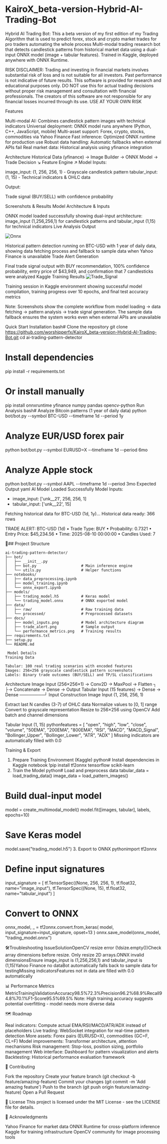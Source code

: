 # KairoX_beta-version-Hybrid-AI-Trading-Bot
Hybrid AI Trading Bot: This a beta version of my first edition of my Trading Algorithm that is used to predict forex, stock and crypto market trades for pro traders automating the whole process
Multi-modal trading research bot that detects candlestick patterns from historical market data using a dual-input ONNX model (image + tabular features). Trained in Kaggle, deployed anywhere with ONNX Runtime.

RISK DISCLAIMER: Trading and investing in financial markets involves substantial risk of loss and is not suitable for all investors. Past performance is not indicative of future results. This software is provided for research and educational purposes only. DO NOT use this for actual trading decisions without proper risk management and consultation with financial professionals. The creators of this software are not responsible for any financial losses incurred through its use. USE AT YOUR OWN RISK


Features

Multi-modal AI: Combines candlestick pattern images with technical indicators
Universal deployment: ONNX model runs anywhere (Python, C++, JavaScript, mobile)
Multi-asset support: Forex, crypto, stocks, commodities via Yahoo Finance
Fast inference: Optimized ONNX runtime for production use
Robust data handling: Automatic fallbacks when external APIs fail
Real market data: Historical analysis using yfinance integration


Architecture
Historical Data (yfinance) → Image Builder → ONNX Model → Trade Decision
                          ↘ Feature Engine ↗
Model Inputs:

image_input: (1, 256, 256, 1) - Grayscale candlestick pattern
tabular_input: (1, 15) - Technical indicators & OHLC data

Output:

Trade signal (BUY/SELL) with confidence probability

Screenshots & Results
Model Architecture & Inputs

ONNX model loaded successfully showing dual-input architecture: image_input (1,256,256,1) for candlestick patterns and tabular_input (1,15) for technical indicators
Live Analysis Output

![Onnx](Onnx.png)

Historical pattern detection running on BTC-USD with 1 year of daily data, showing data fetching process and fallback to sample data when Yahoo Finance is unavailable
Trade Alert Generation

Final trade signal output with BUY recommendation, 100% confidence probability, entry price of $43,949, and confirmation that 7 candlesticks were analyzed
Kaggle Training Results
![Trade_Signal](Output.png)

Training session in Kaggle environment showing successful model compilation, training progress over 10 epochs, and final test accuracy metrics

Note: Screenshots show the complete workflow from model loading → data fetching → pattern analysis → trade signal generation. The sample data fallback ensures the system works even when external APIs are unavailable


Quick Start
Installation
bash# Clone the repository
git clone https://github.com/worshipperfx/KairoX_beta-version-Hybrid-AI-Trading-Bot.git
cd ai-trading-pattern-detector

# Install dependencies
pip install -r requirements.txt

# Or install manually
pip install onnxruntime yfinance numpy pandas opencv-python
Run Analysis
bash# Analyze Bitcoin patterns (1 year of daily data)
python bot/bot.py --symbol BTC-USD --timeframe 1d --period 1y

# Analyze EUR/USD forex pair
python bot/bot.py --symbol EURUSD=X --timeframe 1d --period 6mo

# Analyze Apple stock
python bot/bot.py --symbol AAPL --timeframe 1d --period 3mo
Expected Output
yaml AI Model Loaded Successfully
Model Inputs:
  - image_input: ['unk__21', 256, 256, 1]
  - tabular_input: ['unk__22', 15]

Fetching historical data for BTC-USD (1d, 1y)...
Historical data ready: 366 rows

TRADE ALERT: BTC-USD (1d)
    • Trade Type: BUY
    • Probability: 0.7321
    • Entry Price: $45,234.56
    • Time: 2025-08-10 00:00:00
    • Candles Used: 7

📁## Project Structure
```plaintext
ai-trading-pattern-detector/
├── bot/
│   ├── __init__.py
│   ├── bot.py                    # Main inference engine
│   └── utils.py                  # Helper functions
├── notebooks/
│   ├── data_preprocessing.ipynb
│   ├── model_training.ipynb
│   └── onnx_export.ipynb
├── models/
│   ├── trading_model.h5          # Keras model
│   └── trading_model.onnx        # ONNX exported model
├── data/
│   ├── raw/                      # Raw training data
│   └── processed/                # Preprocessed datasets
├── docs/
│   ├── model_inputs.png          # Model architecture diagram
│   ├── trade_alert.png           # Sample output
│   └── performance_metrics.png   # Training results
├── requirements.txt
├── setup.py
└── README.md

 Model Details
Training Data

Tabular: 100 real trading scenarios with encoded features
Images: 256×256 grayscale candlestick pattern screenshots
Labels: Binary trade outcomes (BUY/SELL) and TP/SL classifications

```
Architecture
Image Input (256×256×1) → Conv2D → MaxPool → Flatten ┐
                                                      ├→ Concatenate → Dense → Output
Tabular Input (15 features) → Dense → Dense ────────┘
Input Construction
Image Input (1, 256, 256, 1)

Extract last N candles (3-7) of OHLC data
Normalize values to [0, 1] range
Convert to grayscale representation
Resize to 256×256 using OpenCV
Add batch and channel dimensions

Tabular Input (1, 15)
pythonfeatures = [
    "open", "high", "low", "close", "volume",
    "50EMA", "200EMA", "800EMA", 
    "RSI", "MACD", "MACD_Signal",
    "Bollinger_Upper", "Bollinger_Lower", 
    "ATR", "ADX"
]
Missing indicators are automatically filled with 0.0

Training & Export
1. Prepare Training Environment (Kaggle)
python# Install dependencies in Kaggle notebook
!pip install tf2onnx tensorflow scikit-learn
2. Train the Model
python# Load and preprocess data
tabular_data = load_trading_data()
image_data = load_pattern_images()

# Build dual-input model
model = create_multimodal_model()
model.fit([images, tabular], labels, epochs=10)

# Save Keras model
model.save("trading_model.h5")
3. Export to ONNX
pythonimport tf2onnx

# Define input signatures
input_signature = [
    tf.TensorSpec((None, 256, 256, 1), tf.float32, name="image_input"),
    tf.TensorSpec((None, 15), tf.float32, name="tabular_input")
]

# Convert to ONNX
onnx_model, _ = tf2onnx.convert.from_keras(
    model, 
    input_signature=input_signature, 
    opset=13
)
onnx.save_model(onnx_model, "trading_model.onnx")

🛠Troubleshooting
IssueSolutionOpenCV resize error (!dsize.empty())Check array dimensions before resize. Only resize 2D arrays.ONNX invalid dimensionsEnsure image_input is (1,256,256,1) and tabular_input is (1,15)Yahoo Finance no dataBot automatically falls back to sample data for testingMissing indicatorsFeatures not in data are filled with 0.0 automatically

📊 Performance Metrics
MetricTrainingValidationAccuracy98.5%72.3%Precision96.2%68.9%Recall94.8%70.1%F1-Score95.5%69.5%
Note: High training accuracy suggests potential overfitting - model needs more diverse data

🗺️ Roadmap

 Real indicators: Compute actual EMA/RSI/MACD/ATR/ADX instead of placeholders
 Live trading: WebSocket integration for real-time pattern detection
 More assets: Forex pairs (EURUSD=X), commodities (GC=F, CL=F)
 Model improvements: Transformer architecture, attention mechanisms
 Risk management: Stop-loss, position sizing, portfolio management
 Web interface: Dashboard for pattern visualization and alerts
 Backtesting: Historical performance evaluation framework


🤝 Contributing

Fork the repository
Create your feature branch (git checkout -b feature/amazing-feature)
Commit your changes (git commit -m 'Add amazing feature')
Push to the branch (git push origin feature/amazing-feature)
Open a Pull Request


📄 License
This project is licensed under the MIT License - see the LICENSE file for details.

🙏 Acknowledgments

Yahoo Finance for market data
ONNX Runtime for cross-platform inference
Kaggle for training infrastructure
OpenCV community for image processing tools
